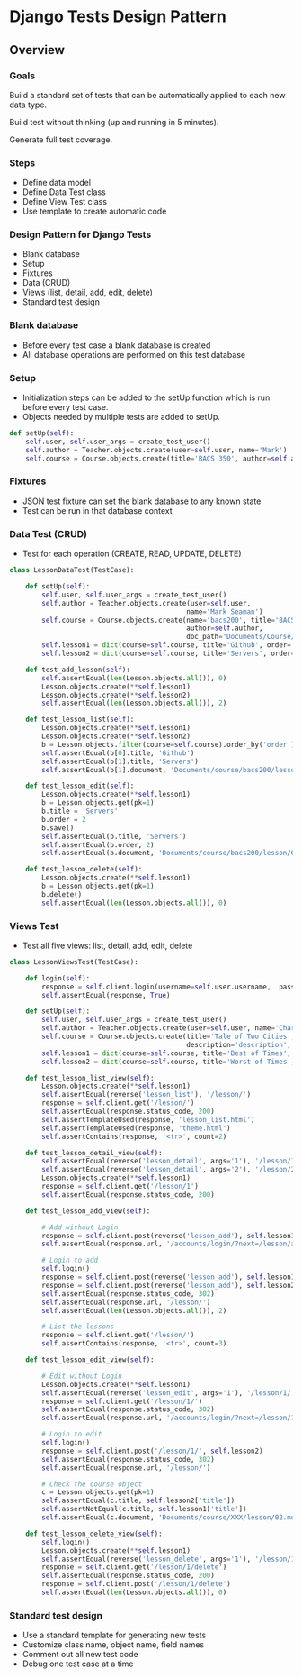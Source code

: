 # Django Tests Design Pattern


## Overview

### Goals

Build a standard set of tests that can be automatically applied to each
new data type.

Build test without thinking (up and running in 5 minutes).

Generate full test coverage.


### Steps
* Define data model
* Define Data Test class
* Define View Test class
* Use template to create automatic code


### Design Pattern for Django Tests
* Blank database
* Setup
* Fixtures
* Data (CRUD)
* Views (list, detail, add, edit, delete)
* Standard test design


### Blank database
* Before every test case a blank database is created
* All database operations are performed on this test database


### Setup
* Initialization steps can be added to the setUp function
which is run before every test case.
* Objects needed by multiple tests are added to setUp.

```python
def setUp(self):
    self.user, self.user_args = create_test_user()
    self.author = Teacher.objects.create(user=self.user, name='Mark')
    self.course = Course.objects.create(title='BACS 350', author=self.author)
```


### Fixtures
* JSON test fixture can set the blank database to any known state
* Test can be run in that database context


### Data Test (CRUD)
* Test for each operation (CREATE, READ, UPDATE, DELETE)


```python
class LessonDataTest(TestCase):

    def setUp(self):
        self.user, self.user_args = create_test_user()
        self.author = Teacher.objects.create(user=self.user, 
                                            name='Mark Seaman')
        self.course = Course.objects.create(name='bacs200', title='BACS 200', 
                                            author=self.author, 
                                            doc_path='Documents/Course/bacs200')
        self.lesson1 = dict(course=self.course, title='Github', order='1')
        self.lesson2 = dict(course=self.course, title='Servers', order='2')

    def test_add_lesson(self):
        self.assertEqual(len(Lesson.objects.all()), 0)
        Lesson.objects.create(**self.lesson1)
        Lesson.objects.create(**self.lesson2)
        self.assertEqual(len(Lesson.objects.all()), 2)

    def test_lesson_list(self):
        Lesson.objects.create(**self.lesson1)
        Lesson.objects.create(**self.lesson2)
        b = Lesson.objects.filter(course=self.course).order_by('order')
        self.assertEqual(b[0].title, 'Github')
        self.assertEqual(b[1].title, 'Servers')
        self.assertEqual(b[1].document, 'Documents/course/bacs200/lesson/02.md')

    def test_lesson_edit(self):
        Lesson.objects.create(**self.lesson1)
        b = Lesson.objects.get(pk=1)
        b.title = 'Servers'
        b.order = 2
        b.save()
        self.assertEqual(b.title, 'Servers')
        self.assertEqual(b.order, 2)
        self.assertEqual(b.document, 'Documents/course/bacs200/lesson/02.md')

    def test_lesson_delete(self):
        Lesson.objects.create(**self.lesson1)
        b = Lesson.objects.get(pk=1)
        b.delete()
        self.assertEqual(len(Lesson.objects.all()), 0)
```


### Views Test
* Test all five views: list, detail, add, edit, delete

```python
class LessonViewsTest(TestCase):

    def login(self):
        response = self.client.login(username=self.user.username,  password=self.user_args['password'])
        self.assertEqual(response, True)

    def setUp(self):
        self.user, self.user_args = create_test_user()
        self.author = Teacher.objects.create(user=self.user, name='Charles Dickens')
        self.course = Course.objects.create(title='Tale of Two Cities', author=self.author,
                                            description='description', doc_path='Documents')
        self.lesson1 = dict(course=self.course, title='Best of Times', order='1', date='2001-09-11', week='1')
        self.lesson2 = dict(course=self.course, title='Worst of Times', order='2', date='2001-09-18', week='2')

    def test_lesson_list_view(self):
        Lesson.objects.create(**self.lesson1)
        self.assertEqual(reverse('lesson_list'), '/lesson/')
        response = self.client.get('/lesson/')
        self.assertEqual(response.status_code, 200)
        self.assertTemplateUsed(response, 'lesson_list.html')
        self.assertTemplateUsed(response, 'theme.html')
        self.assertContains(response, '<tr>', count=2)

    def test_lesson_detail_view(self):
        self.assertEqual(reverse('lesson_detail', args='1'), '/lesson/1')
        self.assertEqual(reverse('lesson_detail', args='2'), '/lesson/2')
        Lesson.objects.create(**self.lesson1)
        response = self.client.get('/lesson/1')
        self.assertEqual(response.status_code, 200)

    def test_lesson_add_view(self):

        # Add without Login
        response = self.client.post(reverse('lesson_add'), self.lesson1)
        self.assertEqual(response.url, '/accounts/login/?next=/lesson/add')

        # Login to add
        self.login()
        response = self.client.post(reverse('lesson_add'), self.lesson1)
        response = self.client.post(reverse('lesson_add'), self.lesson2)
        self.assertEqual(response.status_code, 302)
        self.assertEqual(response.url, '/lesson/')
        self.assertEqual(len(Lesson.objects.all()), 2)

        # List the lessons
        response = self.client.get('/lesson/')
        self.assertContains(response, '<tr>', count=3)

    def test_lesson_edit_view(self):

        # Edit without Login
        Lesson.objects.create(**self.lesson1)
        self.assertEqual(reverse('lesson_edit', args='1'), '/lesson/1/')
        response = self.client.get('/lesson/1/')
        self.assertEqual(response.status_code, 302)
        self.assertEqual(response.url, '/accounts/login/?next=/lesson/1/')

        # Login to edit
        self.login()
        response = self.client.post('/lesson/1/', self.lesson2)
        self.assertEqual(response.status_code, 302)
        self.assertEqual(response.url, '/lesson/')

        # Check the course object
        c = Lesson.objects.get(pk=1)
        self.assertEqual(c.title, self.lesson2['title'])
        self.assertNotEqual(c.title, self.lesson1['title'])
        self.assertEqual(c.document, 'Documents/course/XXX/lesson/02.md')

    def test_lesson_delete_view(self):
        self.login()
        Lesson.objects.create(**self.lesson1)
        self.assertEqual(reverse('lesson_delete', args='1'), '/lesson/1/delete')
        response = self.client.get('/lesson/1/delete')
        self.assertEqual(response.status_code, 200)
        response = self.client.post('/lesson/1/delete')
        self.assertEqual(len(Lesson.objects.all()), 0)
```


### Standard test design
* Use a standard template for generating new tests
* Customize class name, object name, field names
* Comment out all new test code
* Debug one test case at a time

